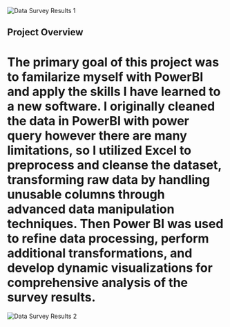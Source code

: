 ![Data Survey Results 1](https://github.com/user-attachments/assets/1210bd0d-6144-4b31-a76d-1b00c494511a)


## Project Overview
# The primary goal of this project was to familarize myself with PowerBI and apply the skills I have learned to a new software. I originally cleaned the data in PowerBI with power query however there are many limitations, so I utilized Excel to preprocess and cleanse the dataset, transforming raw data by handling unusable columns through advanced data manipulation techniques. Then Power BI was used to refine data processing, perform additional transformations, and develop dynamic visualizations for comprehensive analysis of the survey results.

![Data Survey Results 2](https://github.com/user-attachments/assets/b8d27e89-5517-4739-88e4-106a55542842)
